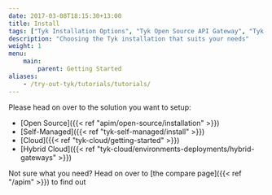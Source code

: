 ```yaml
--- 
date: 2017-03-08T18:15:30+13:00
title: Install
tags: ["Tyk Installation Options", "Tyk Open Source API Gateway", "Tyk Self-Managed Installation", "Tyk Cloud Installation"]
description: "Choosing the Tyk installation that suits your needs"
weight: 1
menu: 
    main:
        parent: Getting Started
aliases:
    - /try-out-tyk/tutorials/tutorials/
---
```


Please head on over to the solution you want to setup:

* [Open Source]({{< ref "apim/open-source/installation" >}})
* [Self-Managed]({{< ref "tyk-self-managed/install" >}})
* [Cloud]({{< ref "tyk-cloud/getting-started" >}})
* [Hybrid Cloud]({{< ref "tyk-cloud/environments-deployments/hybrid-gateways" >}})

Not sure what you need? Head on over to [the compare page]({{< ref "/apim" >}}) to find out